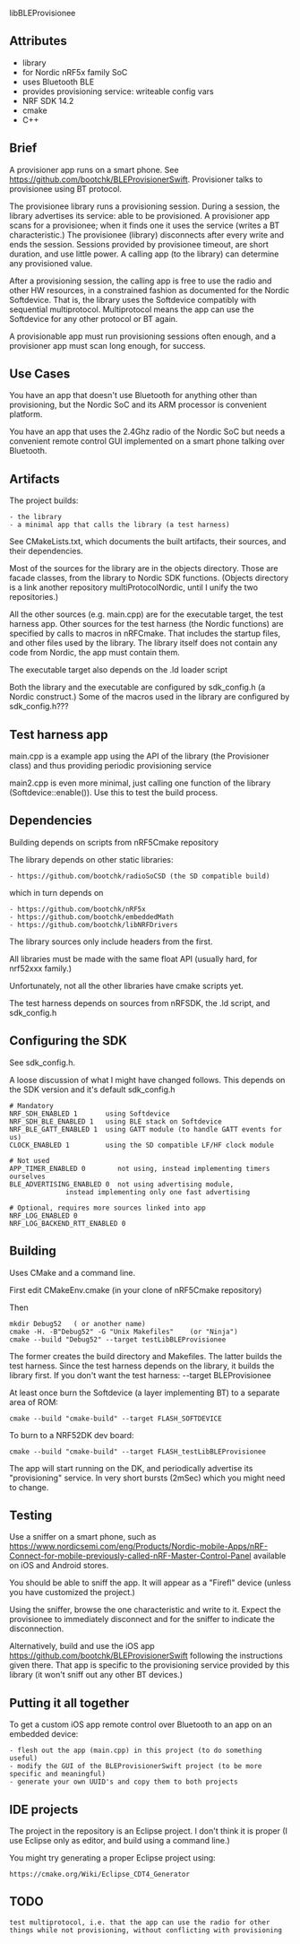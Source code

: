 libBLEProvisionee


Attributes
-
   - library
   - for Nordic nRF5x family SoC
   - uses Bluetooth BLE
   - provides provisioning service: writeable config vars
   - NRF SDK 14.2
   - cmake
   - C++

Brief
-

A provisioner app runs on a smart phone.  See https://github.com/bootchk/BLEProvisionerSwift.  Provisioner talks to provisionee using BT protocol.

The provisionee library runs a provisioning session.
During a session, the library advertises its service: able to be provisioned.
A provisioner app scans for a provisionee; when it finds one it uses the service (writes a BT characteristic.)
The provisionee (library) disconnects after every write and ends the session.
Sessions provided by provisionee timeout, are short duration, and use little power.
A calling app (to the library) can determine any provisioned value.

After a provisioning session, the calling app is free to use the radio and other HW resources,
in a constrained fashion as documented for the Nordic Softdevice.
That is, the library uses the Softdevice compatibly with sequential multiprotocol.
Multiprotocol means the app can use the Softdevice for any other protocol or BT again.

A provisionable app must run provisioning sessions often enough,
and a provisioner app must scan long enough,
for success.

Use Cases
-

You have an app that doesn't use Bluetooth for anything other than provisioning, but the Nordic SoC and its ARM processor is convenient platform.

You have an app that uses the 2.4Ghz radio of the Nordic SoC but needs a convenient remote control GUI implemented on a smart phone talking over Bluetooth.

Artifacts
-

The project builds:

    - the library
    - a minimal app that calls the library (a test harness)
    
See CMakeLists.txt, which documents the built artifacts, their sources, and their dependencies.

Most of the sources for the library are in the objects directory.
Those are facade classes, from the library to Nordic SDK functions.
(Objects directory is a link another repository multiProtocolNordic, until I unify the two repositories.)

All the other sources (e.g. main.cpp) are for the executable target, the test harness app.
Other sources for the test harness (the Nordic functions) are specified by calls to macros in nRFCmake.
That includes the startup files, and other files used by the library.
The library itself does not contain any code from Nordic, the app must contain them.

The executable target also depends on the .ld loader script

Both the library and the executable are configured by sdk_config.h (a Nordic construct.)
Some of the macros used in the library are configured by sdk_config.h???

Test harness app
-

main.cpp is a example app using the API of the library (the Provisioner class) and thus providing 
periodic provisioning service

main2.cpp is even more minimal, just calling one function of the library (Softdevice::enable()).
Use this to test the build process.

Dependencies
-

Building depends on scripts from nRF5Cmake repository

The library depends on other static libraries:

    - https://github.com/bootchk/radioSoCSD (the SD compatible build)
    
which in turn depends on

    - https://github.com/bootchk/nRF5x
    - https://github.com/bootchk/embeddedMath
    - https://github.com/bootchk/libNRFDrivers
    
The library sources only include headers from the first.

All libraries must be made with the same float API (usually hard, for nrf52xxx family.)

Unfortunately, not all the other libraries have cmake scripts yet.

The test harness depends on sources from nRFSDK, the .ld script, and sdk_config.h


Configuring the SDK
-

See sdk_config.h.

A loose discussion of what I might have changed follows.  This depends on the SDK version and it's default sdk_config.h

    # Mandatory
    NRF_SDH_ENABLED 1		using Softdevice
    NRF_SDH_BLE_ENABLED 1   using BLE stack on Softdevice
    NRF_BLE_GATT_ENABLED 1  using GATT module (to handle GATT events for us)
    CLOCK_ENABLED 1         using the SD compatible LF/HF clock module

    # Not used
    APP_TIMER_ENABLED 0        not using, instead implementing timers ourselves
    BLE_ADVERTISING_ENABLED 0  not using advertising module,
                  instead implementing only one fast advertising
                  
    # Optional, requires more sources linked into app              
    NRF_LOG_ENABLED 0
    NRF_LOG_BACKEND_RTT_ENABLED 0


Building
-

Uses CMake and a command line.

First edit CMakeEnv.cmake (in your clone of nRF5Cmake repository)

Then

    mkdir Debug52   ( or another name)
    cmake -H. -B"Debug52" -G "Unix Makefiles"    (or "Ninja")
    cmake --build "Debug52" --target testLibBLEProvisionee

The former creates the build directory and Makefiles.
The latter builds the test harness.
Since the test harness depends on the library, it builds the library first.
If you don't want the test harness:  --target BLEProvisionee

At least once burn the Softdevice (a layer implementing BT) to a separate area of ROM:

    cmake --build "cmake-build" --target FLASH_SOFTDEVICE
    
To burn to a NRF52DK dev board:

    cmake --build "cmake-build" --target FLASH_testLibBLEProvisionee
    
The app will start running on the DK, and periodically advertise its "provisioning" service.
In very short bursts (2mSec) which you might need to change.

Testing
-

Use a sniffer on a smart phone, such as  https://www.nordicsemi.com/eng/Products/Nordic-mobile-Apps/nRF-Connect-for-mobile-previously-called-nRF-Master-Control-Panel available on iOS and Android stores.

You should be able to sniff the app.  It will appear as a "Firefl" device (unless you have customized the project.)

Using the sniffer, browse the one characteristic and write to it.  Expect the provisionee to immediately disconnect and for the sniffer to indicate the disconnection.

Alternatively, build and use the iOS app https://github.com/bootchk/BLEProvisionerSwift following the instructions given there.  That app is specific to the provisioning service provided by this library (it won't sniff out any other BT devices.)

Putting it all together
-

To get a custom iOS app remote control over Bluetooth to an app on an embedded device:

    - flesh out the app (main.cpp) in this project (to do something useful)
    - modify the GUI of the BLEProvisionerSwift project (to be more specific and meaningful)
    - generate your own UUID's and copy them to both projects


IDE projects
-

The project in the repository is an Eclipse project.
I don't think it is proper (I use Eclipse only as editor, and build using a command line.)

You might try generating a proper Eclipse project using:

    https://cmake.org/Wiki/Eclipse_CDT4_Generator
    

TODO
-

    test multiprotocol, i.e. that the app can use the radio for other things while not provisioning, without conflicting with provisioning 
    
